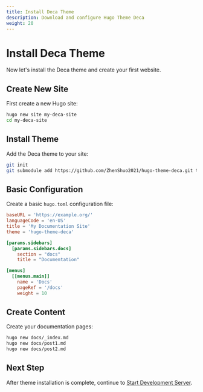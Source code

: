 ```yaml
---
title: Install Deca Theme
description: Download and configure Hugo Theme Deca
weight: 20
---
```


# Install Deca Theme

Now let's install the Deca theme and create your first website.

## Create New Site

First create a new Hugo site:

```bash
hugo new site my-deca-site
cd my-deca-site
```

## Install Theme

Add the Deca theme to your site:

```bash
git init
git submodule add https://github.com/ZhenShuo2021/hugo-theme-deca.git themes/hugo-theme-deca
```

## Basic Configuration

Create a basic `hugo.toml` configuration file:

```toml
baseURL = 'https://example.org/'
languageCode = 'en-US'
title = 'My Documentation Site'
theme = 'hugo-theme-deca'

[params.sidebars]
  [params.sidebars.docs]
    section = "docs"
    title = "Documentation"

[menus]
  [[menus.main]]
    name = 'Docs'
    pageRef = '/docs'
    weight = 10
```

## Create Content

Create your documentation pages:

```bash
hugo new docs/_index.md
hugo new docs/post1.md
hugo new docs/post2.md
```

## Next Step

After theme installation is complete, continue to [Start Development Server](../development-server).